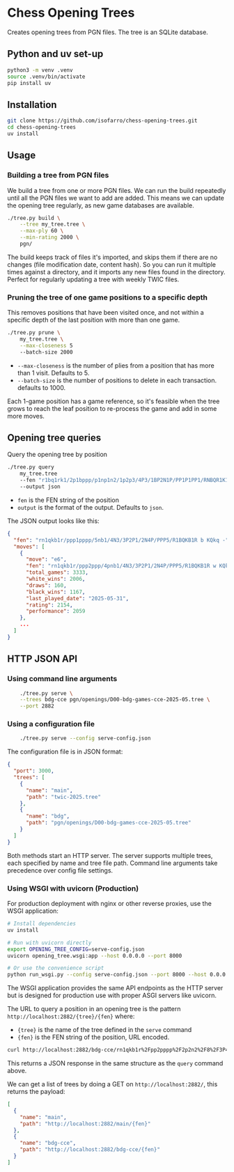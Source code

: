 Chess Opening Trees
===================

Creates opening trees from PGN files. The tree is an SQLite database.


## Python and uv set-up

```bash
python3 -m venv .venv
source .venv/bin/activate
pip install uv
```

## Installation

```bash
git clone https://github.com/isofarro/chess-opening-trees.git
cd chess-opening-trees
uv install
```

## Usage


### Building a tree from PGN files

We build a tree from one or more PGN files. We can run the build repeatedly until
all the PGN files we want to add are added. This means we can update the opening
tree regularly, as new game databases are available.

```bash
./tree.py build \
    --tree my_tree.tree \
    --max-ply 60 \
    --min-rating 2000 \
    pgn/
```

The build keeps track of files it's imported, and skips them if there are no changes (file modification date, content hash). So you can run it multiple times against a directory, and it imports any new files found in the directory. Perfect for regularly updating a tree with weekly TWIC files.

### Pruning the tree of one game positions to a specific depth

This removes positions that have been visited once, and not within a specific
depth of the last position with more than one game.

```bash
./tree.py prune \
    my_tree.tree \
    --max-closeness 5
    --batch-size 2000
```

* `--max-closeness` is the number of plies from a position that has more than 1 visit. Defaults to 5.
* `--batch-size` is the number of positions to delete in each transaction. defaults to 1000.

Each 1-game position has a game reference, so it's feasible when the tree grows to reach the leaf position to re-process the game and add in some more moves.

## Opening tree queries

Query the opening tree by position

```bash
./tree.py query
    my_tree.tree
    --fen "r1bq1rk1/2p1bppp/p1np1n2/1p2p3/4P3/1BP2N1P/PP1P1PP1/RNBQR1K1 b - - 0 9"
    --output json
```

- `fen` is the FEN string of the position
- `output` is the format of the output. Defaults to `json`.

The JSON output looks like this:

```json
{
  "fen": "rn1qkb1r/ppp1pppp/5nb1/4N3/3P2P1/2N4P/PPP5/R1BQKB1R b KQkq -",
  "moves": [
    {
      "move": "e6",
      "fen": "rn1qkb1r/ppp2ppp/4pnb1/4N3/3P2P1/2N4P/PPP5/R1BQKB1R w KQkq -",
      "total_games": 3333,
      "white_wins": 2006,
      "draws": 160,
      "black_wins": 1167,
      "last_played_date": "2025-05-31",
      "rating": 2154,
      "performance": 2059
    },
    ...
  ]
}
 ```

## HTTP JSON API

### Using command line arguments

```bash
    ./tree.py serve \
    --trees bdg-cce pgn/openings/D00-bdg-games-cce-2025-05.tree \
    --port 2882
```

### Using a configuration file

```bash
    ./tree.py serve --config serve-config.json
```

The configuration file is in JSON format:

```json
{
  "port": 3000,
  "trees": [
    {
      "name": "main",
      "path": "twic-2025.tree"
    },
    {
      "name": "bdg",
      "path": "pgn/openings/D00-bdg-games-cce-2025-05.tree"
    }
  ]
}
```

Both methods start an HTTP server. The server supports multiple trees, each specified by name and tree file path. Command line arguments take precedence over config file settings.

### Using WSGI with uvicorn (Production)

For production deployment with nginx or other reverse proxies, use the WSGI application:

```bash
# Install dependencies
uv install

# Run with uvicorn directly
export OPENING_TREE_CONFIG=serve-config.json
uvicorn opening_tree.wsgi:app --host 0.0.0.0 --port 8000

# Or use the convenience script
python run_wsgi.py --config serve-config.json --port 8000 --host 0.0.0.0
```

The WSGI application provides the same API endpoints as the HTTP server but is designed for production use with proper ASGI servers like uvicorn.

The URL to query a position in an opening
tree is the pattern `http://localhost:2882/{tree}/{fen}` where:

* `{tree}` is the name of the tree defined in the `serve` command
* `{fen}` is the FEN string of the position, URL encoded.

```bash
curl http://localhost:2882/bdg-cce/rn1qkb1r%2Fpp2pppp%2F2p2n2%2F8%2F3P4%2F2N2Q1P%2FPPP3P1%2FR1B1KB1R%20w%20KQkq%20-%200%208
```

This returns a JSON response in the same structure as the `query` command above.

We can get a list of trees by doing a GET on `http://localhost:2882/`, this returns
the payload:

```json
[
  {
    "name": "main",
    "path": "http://localhost:2882/main/{fen}"
  },
  {
    "name": "bdg-cce",
    "path": "http://localhost:2882/bdg-cce/{fen}"
  }
]
```
